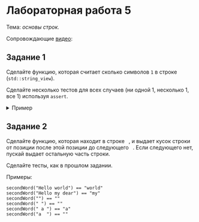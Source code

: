 # Лабораторная работа 5

Тема: *основы строк.*

Сопровождающие [видео](https://www.youtube.com/watch?v=3aXFuiHxb9k&list=PL4sUOB8DjVlWUcSaCu0xPcK7rYeRwGpl7&index=11&t=639):

## Задание 1

Сделайте функцию, которая считает сколько символов `1` в строке (`std::string_view`).

Сделайте несколько тестов для всех случаев (ни одной 1, несколько 1, все 1) используя `assert`.

<details>
<summary>Пример</summary>
```
void runTests()
{
    assert(countOnes("001100") == 2);
    // ...
}
```
</details>

## Задание 2

Сделайте функцию, которая находит в строке ` `,
и выдает кусок строки от позиции после этой позиции до следующего ` `.
Если следующего нет, пускай выдает остальную часть строки.

Сделайте тесты, как в прошлом задании.

Примеры: 
```
secondWord("Hello world") == "world"
secondWord("Hello my dear") == "my"
secondWord("") == ""
secondWord(" ") == ""
secondWord(" a ") == "a"
secondWord("a  ") == ""
```
